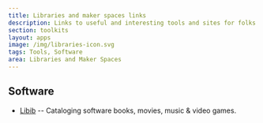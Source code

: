```yaml
---
title: Libraries and maker spaces links
description: Links to useful and interesting tools and sites for folks doing library and maker space projects.
section: toolkits
layout: apps
image: /img/libraries-icon.svg
tags: Tools, Software
area: Libraries and Maker Spaces
---
```


## Software

- [Libib](http://www.libib.com/) -- Cataloging software books, movies, music & video games.
